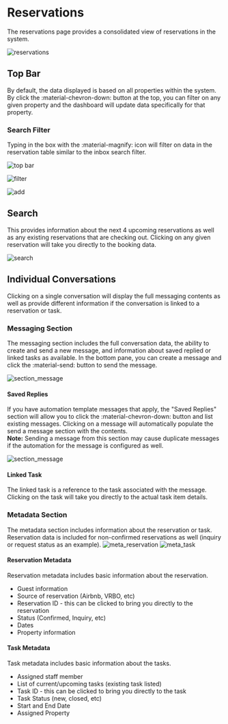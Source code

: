 # Reservations
The reservations page provides a consolidated view of reservations in the system.

![reservations](images/reservations_full.png)

## Top Bar
By default, the data displayed is based on all properties within the system. By click the :material-chevron-down: button at the top, you can filter on any given property and the dashboard will update data specifically for that property.

### Search Filter
Typing in the box with the :material-magnify: icon will filter on data in the reservation table similar to the inbox search filter. 

![top bar](images/reservations_top_bar.png)

![filter](images/reservations_filter.png)

![add](images/reservations_add.png)

## Search
This provides information about the next 4 upcoming reservations as well as any existing reservations that are checking out. Clicking on any given reservation will take you directly to the booking data.

![search](images/inbox_filter_words.png)

## Individual Conversations
Clicking on a single conversation will display the full messaging contents as well as provide different information if the conversation is linked to a reservation or task.

### Messaging Section
The messaging section includes the full conversation data, the ability to create and send a new message, and information about saved replied or linked tasks as available. In the bottom pane, you can create a message and click the :material-send: button to send the message.

![section_message](images/inbox_section_message.png)

#### Saved Replies
If you have automation template messages that apply, the "Saved Replies" section will allow you to click the :material-chevron-down: button and list existing messages. Clicking on a message will automatically populate the send a message section with the contents.  
**Note:** Sending a message from this section may cause duplicate messages if the automation for the message is configured as well.

![section_message](images/inbox_saved_replies.png)

#### Linked Task
The linked task is a reference to the task associated with the message. Clicking on the task will take you directly to the actual task item details.

### Metadata Section
The metadata section includes information about the reservation or task. Reservation data is included for non-confirmed reservations as well (inquiry or request status as an example).
![meta_reservation](images/inbox_metadata_reservation.png) ![meta_task](images/inbox_metadata_task.png)

#### Reservation Metadata
Reservation metadata includes basic information about the reservation.

- Guest information
- Source of reservation (Airbnb, VRBO, etc)
- Reservation ID - this can be clicked to bring you directly to the reservation
- Status (Confirmed, Inquiry, etc)
- Dates
- Property information

#### Task Metadata
Task metadata includes basic information about the tasks.

- Assigned staff member
- List of current/upcoming tasks (existing task listed)
- Task ID - this can be clicked to bring you directly to the task
- Task Status (new, closed, etc) 
- Start and End Date
- Assigned Property
